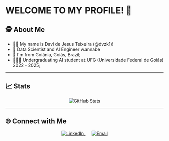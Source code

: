 # WELCOME TO MY PROFILE! 👋

## 🕵️ About Me

- 🙋‍♂️ My name is Davi de Jesus Teixeira (@dvzk1)!
- 🚀 Data Scientist and AI Engineer wannabe 
- 📌 I'm from Goiânia, Goiás, Brazil;
- 👨🏻‍🏫 Undergraduating AI student at UFG (Universidade Federal de Goiás) 2022 - 2025;

---

## 📈 Stats

<div align="center">
  <img src="https://github-readme-stats.vercel.app/api?username=dvzk1&show_icons=true&theme=radical" alt="GitHub Stats" />
</div>

---

## 🌐 Connect with Me

<div align="center">
  <a href="https://www.linkedin.com/in/davi-de-jesus-teixeira-680998243/">
    <img src="https://img.shields.io/badge/-LinkedIn-0077B5?logo=linkedin&logoColor=white" alt="LinkedIn" />
  </a>
  &nbsp;&nbsp;&nbsp;&nbsp; <!-- Espaçamento entre os badges -->
  <a href="mailto:dvjteixeira@gmail.com">
    <img src="https://img.shields.io/badge/-Email-D14836?logo=gmail&logoColor=white" alt="Email" />
  </a>
</div>
